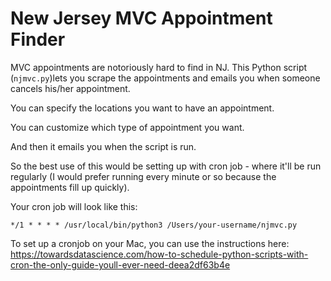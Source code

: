 # New Jersey MVC Appointment Finder

MVC appointments are notoriously hard to find in NJ. This Python script (`njmvc.py`)lets you scrape the appointments and emails you when someone cancels his/her appointment.

You can specify the locations you want to have an appointment.

You can customize which type of appointment you want.

And then it emails you when the script is run.

So the best use of this would be setting up with cron job - where it'll be run regularly (I would prefer running every minute or so because the appointments fill up quickly).

Your cron job will look like this:

`*/1 * * * * /usr/local/bin/python3 /Users/your-username/njmvc.py`

To set up a cronjob on your Mac, you can use the instructions here:
https://towardsdatascience.com/how-to-schedule-python-scripts-with-cron-the-only-guide-youll-ever-need-deea2df63b4e
